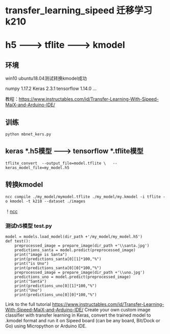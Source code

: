 # transfer_learning_sipeed 迁移学习 k210
# h5 ---> tflite ---> kmodel
## 环境
win10 ubuntu18.04测试转换kmodel成功

numpy                    1.17.2
Keras                    2.3.1
tensorflow               1.14.0
...

教程：https://www.instructables.com/id/Transfer-Learning-With-Sipeed-MaiX-and-Arduino-IDE/
## 训练
```
python mbnet_kers.py 
```
## keras *.h5模型 ---> tensorflow *.tflite模型
```
tflite_convert  --output_file=model.tflite \   --keras_model_file=my_model.h5
```
## 转换kmodel
```
ncc compile ./my_model/mymodel.tflite ./my_model/my.kmodel -i tflite -o kmodel -t k210 --dataset ./images
```
！[ncc](https://github.com/lijutsang/Keras-example/blob/master/transfer_learning_sipeed-master/ncc.png)

### 测试h5模型 test.py
```
model = models.load_model(dir_path +'/my_model/my_model.h5')
def test():
    preprocessed_image = prepare_image(dir_path +'\\santa.jpg')
    predictions_santa = model.predict(preprocessed_image) 
    print("image is Santa") 
    print(predictions_santa[0][1]*100,"%") 
    print("is Uno") 
    print(predictions_santa[0][0]*100,"%")                       
    preprocessed_image = prepare_image(dir_path +'\\uno.jpg') 
    predictions_uno = model.predict(preprocessed_image) 
    print("Santa") 
    print(predictions_uno[0][1]*100,"%") 
    print("Uno") 
    print(predictions_uno[0][0]*100,"%")
```

Link to the full tutorial https://www.instructables.com/id/Transfer-Learning-With-Sipeed-MaiX-and-Arduino-IDE/
Create your own custom image classifier with transfer learning in Keras, convert the trained model to .kmodel format and run it on Sipeed board (can be any board, Bit/Dock or Go) using Micropython or Arduino IDE.
